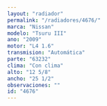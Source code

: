 ```yaml
---
layout: "radiador"
permalink: "/radiadores/4676/"
marca: "Nissan"
modelo: "Tsuru III"
ano: "2009"
motor: "L4 1.6"
transmision: "Automática"
parte: "63232"
clima: "Con clima"
alto: "12 5/8"
ancho: "25 1/2"
observaciones: ""
id: "4676"
---
```


